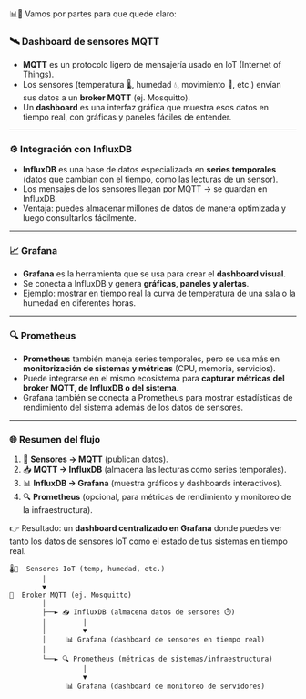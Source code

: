 📊🔌 Vamos por partes para que quede claro:

### 🛰️ **Dashboard de sensores MQTT**

* **MQTT** es un protocolo ligero de mensajería usado en IoT (Internet of Things).
* Los sensores (temperatura 🌡️, humedad 💧, movimiento 🚶, etc.) envían sus datos a un **broker MQTT** (ej. Mosquitto).
* Un **dashboard** es una interfaz gráfica que muestra esos datos en tiempo real, con gráficas y paneles fáciles de entender.

---

### ⚙️ **Integración con InfluxDB**

* **InfluxDB** es una base de datos especializada en **series temporales** (datos que cambian con el tiempo, como las lecturas de un sensor).
* Los mensajes de los sensores llegan por MQTT → se guardan en InfluxDB.
* Ventaja: puedes almacenar millones de datos de manera optimizada y luego consultarlos fácilmente.

---

### 📈 **Grafana**

* **Grafana** es la herramienta que se usa para crear el **dashboard visual**.
* Se conecta a InfluxDB y genera **gráficas, paneles y alertas**.
* Ejemplo: mostrar en tiempo real la curva de temperatura de una sala o la humedad en diferentes horas.

---

### 🔍 **Prometheus**

* **Prometheus** también maneja series temporales, pero se usa más en **monitorización de sistemas y métricas** (CPU, memoria, servicios).
* Puede integrarse en el mismo ecosistema para **capturar métricas del broker MQTT, de InfluxDB o del sistema**.
* Grafana también se conecta a Prometheus para mostrar estadísticas de rendimiento del sistema además de los datos de sensores.

---

### 🌐 **Resumen del flujo**

1. 📡 **Sensores → MQTT** (publican datos).
2. 📥 **MQTT → InfluxDB** (almacena las lecturas como series temporales).
3. 📊 **InfluxDB → Grafana** (muestra gráficos y dashboards interactivos).
4. 🔍 **Prometheus** (opcional, para métricas de rendimiento y monitoreo de la infraestructura).

👉 Resultado: un **dashboard centralizado en Grafana** donde puedes ver tanto los datos de sensores IoT como el estado de tus sistemas en tiempo real.

```text
🌡️📡  Sensores IoT (temp, humedad, etc.)
        │
        ▼
📨  Broker MQTT (ej. Mosquitto)
        │
        ├──► 📥 InfluxDB (almacena datos de sensores ⏱️)
        │         │
        │         ▼
        │     📊 Grafana (dashboard de sensores en tiempo real)
        │
        └──► 🔍 Prometheus (métricas de sistemas/infraestructura)
                  │
                  ▼
              📊 Grafana (dashboard de monitoreo de servidores)
```
